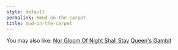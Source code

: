 ```yaml
---
style: default
permalink: Xmud-on-the-carpet
title: mud-on-the-carpet
---
```

You may also like:
[Nor Gloom Of Night Shall Stay](http://scp-wiki.net/nor-gloom-of-night-shall-stay)
[Queen's Gambit](http://scp-wiki.net/queen-s-gambit)